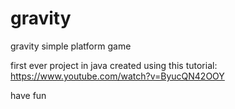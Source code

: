 # gravity
gravity simple platform game

first ever project in java
created using this tutorial: 
https://www.youtube.com/watch?v=ByucQN42OOY

have fun
